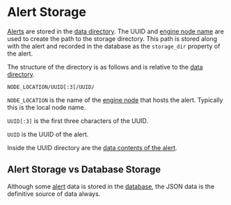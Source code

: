 # Alert Storage

[Alerts](alerts.md) are stored in the [data directory](data_dir.md). The UUID and [engine node name](engine.md#node) are used to create the path to the storage directory. This path is stored along with the alert and recorded in the database as the `storage_dir` property of the alert.

The structure of the directory is as follows and is relative to the [data directory](data_dir.md).

```text
NODE_LOCATION/UUID[:3]/UUID/
```

`NODE_LOCATION` is the name of the [engine node](engine.md#node) that hosts the alert. Typically this is the local node name.

`UUID[:3]` is the first three characters of the UUID.

`UUID` is the UUID of the alert.

Inside the UUID directory are the [data contents of the alert](alert_data.md).

## Alert Storage vs Database Storage

Although some [alert](alerts.md) data is stored in the [database](../database/index.md), the JSON data is the definitive source of data always.

